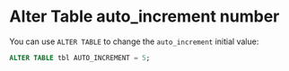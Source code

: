 # Alter Table auto_increment number

You can use `ALTER TABLE` to change the `auto_increment` initial value:

```sql
ALTER TABLE tbl AUTO_INCREMENT = 5;
```